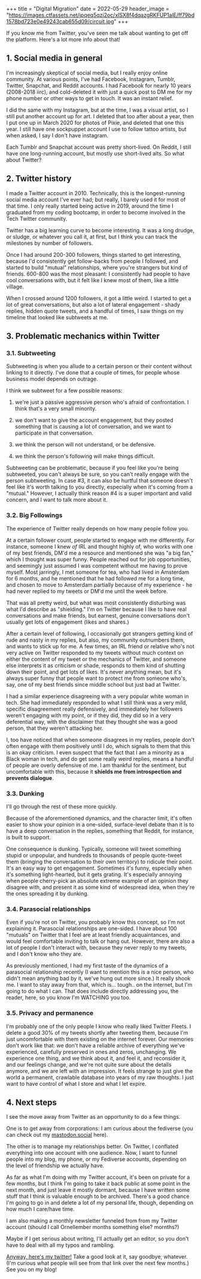 +++
title = "Digital Migration"
date = 2022-05-29
header_image = "https://images.ctfassets.net/jpqeq5qzj2oc/xISX8f4dqazgRKFUP1alE/ff79bd1578bd723e0e49243cab655d09/circuit.jpg"
+++


If you know me from Twitter, you've seen me talk about wanting to get off the platform. Here's a lot more info about that!

## 1\. Social media in general

I'm increasingly skeptical of social media, but I really enjoy online community. At various points, I've had Facebook, Instagram, Tumblr, Twitter, Snapchat, and Reddit accounts. I had Facebook for nearly 10 years (2008-2018 iirc), and cold-deleted it with just a quick post to DM me for my phone number or other ways to get in touch. It was an instant relief.

I did the same with my Instagram, but at the time, I was a visual artist, so I still put another account up for art. I deleted that too after about a year, then I put one up in March 2020 for photos of Pixie, and deleted that one this year. I still have one sockpuppet account I use to follow tattoo artists, but when asked, I say I don't have instagram.

Each Tumblr and Snapchat account was pretty short-lived. On Reddit, I still have one long-running account, but mostly use short-lived alts. So what about Twitter?

## 2\. Twitter history

I made a Twitter account in 2010. Technically, this is the longest-running social media account I've ever had; but really, I barely used it for most of that time. I only really started being active in 2019, around the time I graduated from my coding bootcamp, in order to become involved in the Tech Twitter community.

Twitter has a big learning curve to become interesting. It was a long drudge, or sludge, or whatever you call it, at first, but I think you can track the milestones by number of followers.

Once I had around 200-300 followers, things started to get interesting, because I'd consistently get follow-backs from people I followed, and started to build "mutual" relationships, where you're strangers but kind of friends. 600-800 was the most pleasant: I consistently had people to have cool conversations with, but it felt like I knew most of them, like a little village.

When I crossed around 1200 followers, it got a little weird. I started to get a lot of great conversations, but also a lot of lateral engagement - shady replies, hidden quote tweets, and a handful of times, I saw things on my timeline that looked like subtweets at me.

## 3\. Problematic mechanics within Twitter

### 3.1. Subtweeting

Subtweeting is when you allude to a certain person or their content without linking to it directly. I've done that a couple of times, for people whose business model depends on outrage.

I think we subtweet for a few possible reasons:

1.  we're just a passive aggressive person who's afraid of confrontation. I think that's a very small minority.
    
2.  we don't want to give the account engagement, but they posted something that is causing a lot of conversation, and we want to participate in that conversation.
    
3.  we think the person will not understand, or be defensive.
    
4.  we think the person's following will make things difficult.
    

Subtweeting can be problematic, because if you feel like you're being subtweeted, you can't always be sure, so you can't really engage with the person subtweeting. In case #3, it can also be hurtful that someone doesn't feel like it's worth talking to you directly, especially when it's coming from a "mutual." However, I actually think reason #4 is a super important and valid concern, and I want to talk more about it.

### 3.2. Big Followings

The experience of Twitter really depends on how many people follow you.

At a certain follower count, people started to engage with me differently. For instance, someone I knew _of_ IRL and thought highly of, who works with one of my best friends, DM'd me a resource and mentioned she was "a big fan," which I thought was super funny. People reached out for job opportunities, and seemingly just assumed I was competent without me having to prove myself. Most jarringly, I met someone for tea, who had lived in Amsterdam for 6 months, and he mentioned that he had followed me for a long time, and chosen to move to Amsterdam partially because of my experience - he had never replied to my tweets or DM'd me until the week before.

That was all pretty weird, but what was most consistently disturbing was what I'd describe as "shielding." I'm on Twitter because I like to have real conversations and make friends, but earnest, genuine conversations don't usually get lots of engagement (likes and shares.)

After a certain level of following, I occasionally got strangers getting kind of rude and nasty in my replies, but also, my community outnumbers them, and wants to stick up for me. A few times, an IRL friend or relative who's not very active on Twitter responded to my tweets without much context on either the content of my tweet or the mechanics of Twitter, and someone else interprets it as criticism or shade, responds to them kind of shutting down their point, and get lots of likes. It's never anything mean, but it's always super funny that people want to protect me from someone who's, say, one of my best friends since middle school but just bad at Twitter.

I had a similar experience disagreeing with a very popular white woman in tech. She had immediately responded to what I still think was a very mild, specific disagreement really defensively, and immediately her followers weren't engaging with my point, or if they did, they did so in a very deferential way, with the disclaimer that they thought she was a good person, that they weren't attacking her.

I, too have noticed that when someone disagrees in my replies, people don't often engage with them positively until I do, which signals to them that this is an okay criticism. I even suspect that the fact that I am a minority as a Black woman in tech, and do get some really weird replies, means a handful of people are overly defensive of me. I am thankful for the sentiment, but uncomfortable with this, because it **shields me from introspection and prevents dialogue**.

### 3.3. Dunking

I'll go through the rest of these more quickly.

Because of the aforementioned dynamics, and the character limit, it's often easier to show your opinion in a one-sided, surface-level debate than it is to have a deep conversation in the replies, something that Reddit, for instance, is built to support.

One consequence is dunking. Typically, someone will tweet something stupid or unpopular, and hundreds to thousands of people quote-tweet them (bringing the conversation to their own territory) to ridicule their point. It's an easy way to get engagement. Sometimes it's funny, especially when it's something light-hearted, but it gets grating. It's especially annoying when people cherry-pick an absolute extreme example of an opinion they disagree with, and present it as some kind of widespread idea, when they're the ones spreading it by dunking.

### 3.4. Parasocial relationships

Even if you're not on Twitter, you probably know this concept, so I'm not explaining it. Parasocial relationships are one-sided. I have about 100 "mutuals" on Twitter that I feel are at least friendly acquaintances, and would feel comfortable inviting to talk or hang out. However, there are also a lot of people I don't interact with, because they never reply to my tweets, and I don't know who they are.

As previously mentioned, I had my first taste of the dynamics of a parasocial relationship recently (I want to mention this is a nice person, who didn't mean anything bad by it, we've hung out more since.) It really shook me. I want to stay away from that, which is... tough.. on the internet, but I'm going to do what I can. That does include directly addressing you, the reader, here, so you know I'm WATCHING you too.

### 3.5. Privacy and permanence

I'm probably one of the only people I know who really liked Twitter Fleets. I delete a good 30% of my tweets shortly after tweeting them, because I'm just uncomfortable with them existing on the internet forever. Our memories don't work like that: we don't have a reliable archive of everything we've experienced, carefully preserved in ones and zeros, unchanging. We experience one thing, and we think about it, and feel it, and reconsider it, and our feelings change, and we're not quite sure about the details anymore, and we are left with an impression. It feels strange to just give the world a permanent, crawlable database into years of my raw thoughts. I just want to have control of what I store and what I let expire.

## 4\. Next steps

I see the move away from Twitter as an opportunity to do a few things.

One is to get away from corporations: I am curious about the fediverse (you can check out my [mastodon.social](https://mastodon.social/web/@Ornella) here).

The other is to manage my relationships better. On Twitter, I conflated everything into one account with one audience. Now, I want to funnel people into my blog, my phone, or my Fediverse accounts, depending on the level of friendship we actually have.

As far as what I'm doing with my Twitter account, it's been on private for a few months, but I think I'm going to take it back public at some point in the next month, and just leave it mostly dormant, because I have written some stuff that I think is valuable enough to be archived. There's a good chance I'm going to go in and delete a lot of my personal life, though, depending on how much I care/have time.

I am also making a monthly newsletter funneled from from my Twitter account (should I call Ornellember months something else? mornths?)

Maybe if I get serious about writing, I'll actually get an editor, so you don't have to deal with all my typos and rambling.

[Anyway, here's my twitter!](https://twitter.com/zerornella) Take a good look at it, say goodbye, whatever. (I'm curious what people will see from that link over the next few months.) See you on my blog!